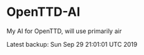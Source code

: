 # OpenTTD-AI
My AI for OpenTTD, will use primarily air

Latest backup: Sun Sep 29 21:01:01 UTC 2019
